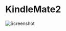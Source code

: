 # KindleMate2

![Screenshot](https://github.com/lzcapp/KindleMate2/assets/12462465/9566072e-d065-4ec5-91a1-2247e686a48d)

